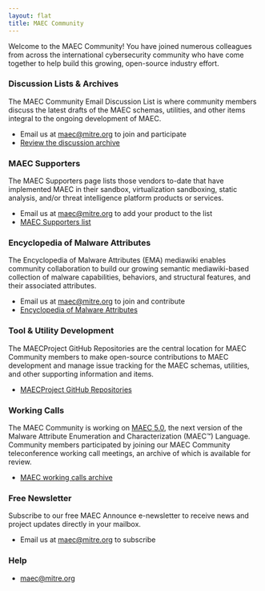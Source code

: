 ```yaml
---
layout: flat
title: MAEC Community
---
```



Welcome to the MAEC Community! You have joined numerous colleagues from across the international cybersecurity community who have come together to help build this growing, open-source industry effort.

### Discussion Lists & Archives

The MAEC Community Email Discussion List is where community members discuss the latest drafts of the MAEC schemas, utilities, and other items integral to the ongoing development of MAEC.

* Email us at [maec@mitre.org](mailto:maec@mitre.org) to join and participate
* [Review the discussion archive](http://making-security-measurable.1364806.n2.nabble.com/MAEC-Malware-Attribute-Enumeration-and-Characterization-f4094903.html)

### MAEC Supporters

The MAEC Supporters page lists those vendors to-date that have implemented MAEC in their sandbox, virtualization sandboxing, static analysis, and/or threat intelligence platform products or services.

* Email us at [maec@mitre.org](mailto:maec@mitre.org) to add your product to the list
* [MAEC Supporters list](/community/supporters/)

### Encyclopedia of Malware Attributes

The Encyclopedia of Malware Attributes (EMA) mediawiki enables community collaboration to build our growing semantic mediawiki-based collection of malware capabilities, behaviors, and structural features, and their associated attributes.

* Email us at [maec@mitre.org](mailto:maec@mitre.org) to join and contribute
* [Encyclopedia of Malware Attributes](https://collaborate.mitre.org/ema/index.php/ema:Main_Page)

### Tool & Utility Development

The MAECProject GitHub Repositories are the central location for MAEC Community members to make open-source contributions to MAEC development and manage issue tracking for the MAEC schemas, utilities, and other supporting information and items.

* [MAECProject GitHub Repositories](https://github.com/MAECProject)

### Working Calls

The MAEC Community is working on [MAEC 5.0](/documentation/roadmap/), the next version of the Malware Attribute Enumeration and Characterization (MAEC™) Language. Community members participated by joining our MAEC Community teleconference working call meetings, an archive of which is available for review.

* [MAEC working calls archive](/working-call/)

### Free Newsletter

Subscribe to our free MAEC Announce e-newsletter to receive news and project updates directly in your mailbox. 

* Email us at [maec@mitre.org](mailto:maec@mitre.org) to subscribe

### Help

* [maec@mitre.org](mailto:maec@mitre.org)
